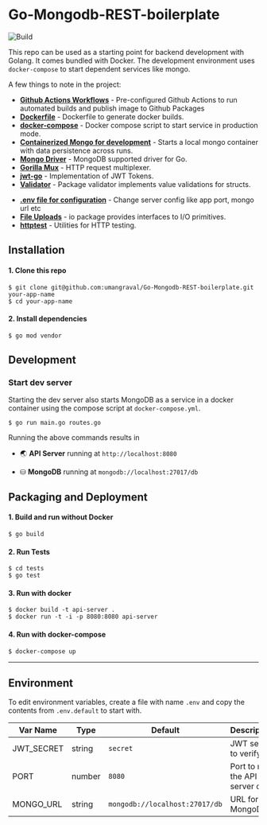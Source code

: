 # Go-Mongodb-REST-boilerplate


![Build](https://github.com/umangraval/Go-Mongodb-REST-boilerplate/workflows/Go/badge.svg)


This repo can be used as a starting point for backend development with Golang. It comes bundled with Docker. The development environment uses `docker-compose` to start dependent services like mongo.

A few things to note in the project:
* **[Github Actions Workflows](https://github.com/umangraval/Go-Mongodb-REST-boilerplate/tree/main/.github/workflows)** - Pre-configured Github Actions to run automated builds and publish image to Github Packages
* **[Dockerfile](https://github.com/umangraval/Go-Mongodb-REST-boilerplate/blob/main/Dockerfile)** - Dockerfile to generate docker builds.
* **[docker-compose](https://github.com/umangraval/Go-Mongodb-REST-boilerplate/blob/main/docker-compose.yml)** - Docker compose script to start service in production mode.
* **[Containerized Mongo for development](#development)** - Starts a local mongo container with data persistence across runs.
* **[Mongo Driver](https://go.mongodb.org/mongo-driver)** - MongoDB supported driver for Go.
* **[Gorilla Mux](https://go.mongodb.org/mongo-driver)** - HTTP request multiplexer.
* **[jwt-go](https://github.com/dgrijalva/jwt-go)** - Implementation of JWT Tokens.
* **[Validator](https://gopkg.in/go-playground/validator.v9)** - Package validator implements value validations for structs.
<!-- * **[OpenAPI 3.0 Spec](https://github.com/sidhantpanda/docker-express-typescript-boilerplate/blob/master/openapi.json)** - A starter template to get started with API documentation using OpenAPI 3.0. This API spec is also available when running the development server at `http://localhost:3000/dev/api-docs` -->
* **[.env file for configuration](#environment)** - Change server config like app port, mongo url etc
* **[File Uploads](https://golang.org/pkg/io/)** - io package provides interfaces to I/O primitives.
* **[httptest](#testing)** - Utilities for HTTP testing.

## Installation

#### 1. Clone this repo

```
$ git clone git@github.com:umangraval/Go-Mongodb-REST-boilerplate.git your-app-name
$ cd your-app-name
```

#### 2. Install dependencies

```
$ go mod vendor
```

## Development

### Start dev server
Starting the dev server also starts MongoDB as a service in a docker container using the compose script at `docker-compose.yml`.

```
$ go run main.go routes.go
```
Running the above commands results in 
* 🌏 **API Server** running at `http://localhost:8080`
<!-- * ⚙️**Swagger UI** at `http://localhost:3000/dev/api-docs` -->
* ⛁ **MongoDB** running at `mongodb://localhost:27017/db`

## Packaging and Deployment
#### 1. Build and run without Docker

```
$ go build 
```
#### 2. Run Tests

```
$ cd tests
$ go test
```
#### 3. Run with docker

```
$ docker build -t api-server .
$ docker run -t -i -p 8080:8080 api-server
```

#### 4. Run with docker-compose

```
$ docker-compose up
```


---

## Environment
To edit environment variables, create a file with name `.env` and copy the contents from `.env.default` to start with.

| Var Name  | Type  | Default | Description  |
|---|---|---|---|
| JWT_SECRET  | string  | `secret` |JWT secret to verify  |
|  PORT | number  | `8080` | Port to run the API server on |
|  MONGO_URL | string  | `mongodb://localhost:27017/db` | URL for MongoDB |

<!-- ## Logging
The application uses [winston](https://github.com/winstonjs/winston) as the default logger. The configuration file is at `src/logger.ts`.
* All logs are saved in `./logs` directory and at `/logs` in the docker container.
* The `docker-compose` file has a volume attached to container to expose host directory to the container for writing logs.
* Console messages are prettified
* Each line in error log file is a stringified JSON. -->




```

```